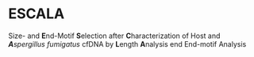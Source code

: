 # ESCALA
Size- and **E**nd-Motif **S**election after **C**haracterization of Host and _**A**spergillus fumigatus_ cfDNA by **L**ength **A**nalysis end End-motif Analysis
